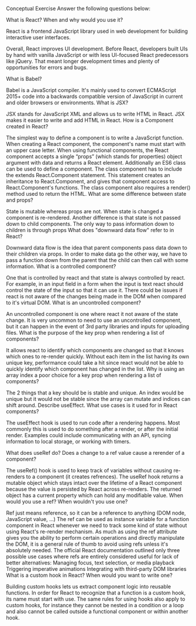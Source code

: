Conceptual Exercise
Answer the following questions below:

What is React? When and why would you use it?

React is a frontend JavaScript library used in web development for building interactive user interfaces.

Overall, React improves UI development. Before React, developers built UIs by hand with vanilla JavaScript or with less UI-focused React predecessors like jQuery. That meant longer development times and plenty of opportunities for errors and bugs.

What is Babel?

Babel is a JavaScript compiler. It's mainly used to convert ECMAScript 2015+ code into a backwards compatible version of JavaScript in current and older browsers or environments.
What is JSX?

JSX stands for JavaScript XML and allows us to write HTML in React.
JSX makes it easier to write and add HTML in React.
How is a Component created in React?

The simplest way to define a component is to write a JavaScript function.
When creating a React component, the component's name must start with an upper case letter.
When using functional components, the React component accepts a single “props” (which stands for properties) object argument with data and returns a React element.
Additionally an ES6 class can be used to define a component.
The class component has to include the extends React.Component statement. This statement creates an inheritance to React.Component, and gives that component access to React.Component's functions.
The class component also requires a render() method used to return the HTML.
What are some difference between state and props?

State is mutable whereas props are not. When state is changed a component is re-rendered. Another difference is that state is not passed down to child components. The only way to pass information down to children is through props
What does "downward data flow" refer to in React?

Downward data flow is the idea that parent components pass data down to their children via props. In order to make data go the other way, we have to pass a function down from the parent that the child can then call with some information.
What is a controlled component?

One that is controlled by react and that state is always controlled by react. For example, in an input field in a form when the input is text react should control the state of the input so that it can use it. There could be issues if react is not aware of the changes being made in the DOM when compared to it's virtual DOM.
What is an uncontrolled component?

An uncontrolled component is one where react it not aware of the state change. It is very uncommon to need to use an uncontrolled component, but it can happen in the event of 3rd party libraries and inputs for uploading files.
What is the purpose of the key prop when rendering a list of components?

It allows react to identify which components are changed so that it knows which ones to re-render quickly. Without each item in the list having its own unique key, performance could take a hit since react would not be able to quickly identify which component has changed in the list.
Why is using an array index a poor choice for a key prop when rendering a list of components?

The 2 things that a key should be is stable and unique. An index would be unique but it would not be stable since the array can mutate and indices can shift around.
Describe useEffect. What use cases is it used for in React components?

The useEffect hook is used to run code after a rendering happens. Most commonly this is used to do something after a render, or after the initial render. Examples could
include communicating with an API, syncing information to local storage, or working with timers.

What does useRef do? Does a change to a ref value cause a rerender of a component?

The useRef() hook is used to keep track of variables without causing re-renders to a component (it creates refrences).
The useRef hook returns a mutable object which stays intact over the lifetime of a React component because the value is persisted by React across re-renders.
The returned object has a current property which can hold any modifiable value.
When would you use a ref? When wouldn't you use one?

Ref just means reference, so it can be a reference to anything (DOM node, JavaScript value, ...)
The ref can be used as instance variable for a function component in React whenever we need to track some kind of state without using React's re-render mechanism.
As much as using the ref attribute gives you the ability to perform certain operations and directly manipulate the DOM, it is a general rule of thumb to avoid using refs unless it's absolutely needed.
The official React documentation outlined only three possible use cases where refs are entirely considered useful for lack of better alternatives:
Managing focus, text selection, or media playback
Triggering imperative animations
Integrating with third-party DOM libraries
What is a custom hook in React? When would you want to write one?

Building custom hooks lets us extract component logic into reusable functions.
In order for React to recognize that a function is a custom hook, its name must start with use.
The same rules for using hooks also apply to custom hooks, for instance they cannot be nested in a condition or a loop and also cannot be called outside a functional component or within another hook.